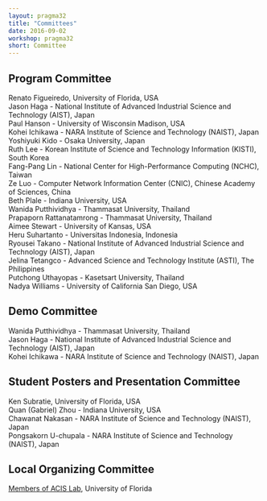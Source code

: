 ```yaml
---
layout: pragma32
title: "Committees"
date: 2016-09-02
workshop: pragma32
short: Committee
---
```


## Program Committee

Renato Figueiredo, University of Florida, USA <br/>
Jason Haga - National Institute of Advanced Industrial Science and Technology (AIST), Japan <br/>
Paul Hanson - University of Wisconsin Madison, USA <br/>
Kohei Ichikawa - NARA Institute of Science and Technology (NAIST), Japan <br/>
Yoshiyuki Kido - Osaka University, Japan <br/>
Ruth Lee - Korean Institute of Science and Technology Information (KISTI), South Korea <br/> 
Fang-Pang Lin - National Center for High-Performance Computing (NCHC), Taiwan <br/>
Ze Luo - Computer Network Information Center (CNIC), Chinese Academy of Sciences, China <br /> 
Beth Plale - Indiana University, USA <br />
Wanida Putthividhya - Thammasat University, Thailand <br />
Prapaporn Rattanatamrong - Thammasat University, Thailand <br />
Aimee Stewart - University of Kansas, USA <br />
Heru Suhartanto - Universitas Indonesia, Indonesia <br />
Ryousei Takano - National Institute of Advanced Industrial Science and Technology (AIST), Japan <br />
Jelina Tetangco - Advanced Science and Technology Institute (ASTI), The Philippines <br />
Putchong Uthayopas - Kasetsart University, Thailand <br />
Nadya Williams - University of California San Diego, USA <br />


## Demo Committee

Wanida Putthividhya - Thammasat University, Thailand <br />
Jason Haga - National Institute of Advanced Industrial Science and Technology (AIST), Japan <br />
Kohei Ichikawa - NARA Institute of Science and Technology (NAIST), Japan <br />


## Student Posters and Presentation Committee

Ken Subratie, University of Florida, USA <br />
Quan (Gabriel) Zhou - Indiana University, USA <br />
Chawanat Nakasan - NARA Institute of Science and Technology (NAIST), Japan <br />
Pongsakorn U-chupala - NARA Institute of Science and Technology (NAIST), Japan <br />


## Local Organizing Committee

<a href="https://www.acis.ufl.edu/people" target="_blank">Members of ACIS Lab</a>, University of Florida
